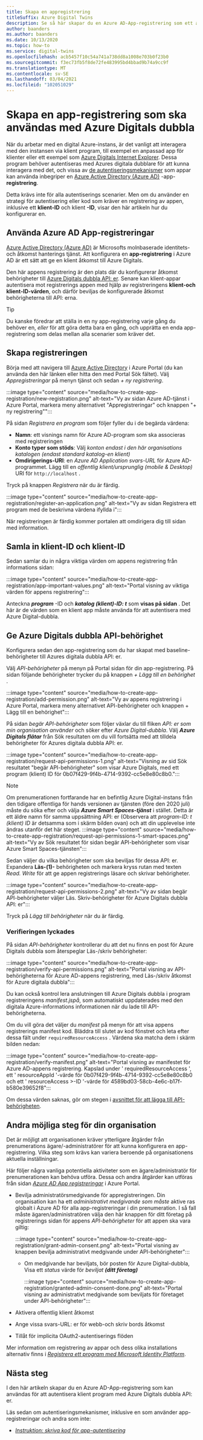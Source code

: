 ```yaml
---
title: Skapa en appregistrering
titleSuffix: Azure Digital Twins
description: Se så här skapar du en Azure AD-App-registrering som ett autentiseringsalternativ för klient program.
author: baanders
ms.author: baanders
ms.date: 10/13/2020
ms.topic: how-to
ms.service: digital-twins
ms.openlocfilehash: acb5457f10c54a741a738dd8a1008e703b0f23b0
ms.sourcegitcommit: f3ec73fb5f8de72fe483995bd4bbad9b74a9cc9f
ms.translationtype: MT
ms.contentlocale: sv-SE
ms.lasthandoff: 03/04/2021
ms.locfileid: "102051029"
---
```

# <a name="create-an-app-registration-to-use-with-azure-digital-twins"></a>Skapa en app-registrering som ska användas med Azure Digitals dubbla

När du arbetar med en digital Azure-instans, är det vanligt att interagera med den instansen via klient program, till exempel en anpassad app för klienter eller ett exempel som [Azure Digitals Internet Explorer](quickstart-adt-explorer.md). Dessa program behöver autentiseras med Azures digitala dubblare för att kunna interagera med det, och vissa av [de autentiseringsmekanismer](how-to-authenticate-client.md) som appar kan använda inbegriper en [Azure Active Directory (Azure AD)](../active-directory/fundamentals/active-directory-whatis.md) -app- **registrering**.

Detta krävs inte för alla autentiserings scenarier. Men om du använder en strategi för autentisering eller kod som kräver en registrering av appen, inklusive ett **klient-ID** och klient **-ID**, visar den här artikeln hur du konfigurerar en.

## <a name="using-azure-ad-app-registrations"></a>Använda Azure AD App-registreringar

[Azure Active Directory (Azure AD)](../active-directory/fundamentals/active-directory-whatis.md) är Microsofts molnbaserade identitets-och åtkomst hanterings tjänst. Att konfigurera en **app-registrering** i Azure AD är ett sätt att ge en klient åtkomst till Azure Digitals.

Den här appens registrering är den plats där du konfigurerar åtkomst behörigheter till [Azure Digitals dubbla API: er](how-to-use-apis-sdks.md). Senare kan klient-appar autentisera mot registrerings appen med hjälp av registreringens **klient-och klient-ID-värden**, och därför beviljas de konfigurerade åtkomst behörigheterna till API: erna.

>[!TIP]
> Du kanske föredrar att ställa in en ny app-registrering varje gång du behöver en, *eller* för att göra detta bara en gång, och upprätta en enda app-registrering som delas mellan alla scenarier som kräver det.

## <a name="create-the-registration"></a>Skapa registreringen

Börja med att navigera till [Azure Active Directory](https://portal.azure.com/#blade/Microsoft_AAD_IAM/ActiveDirectoryMenuBlade/Overview) i Azure Portal (du kan använda den här länken eller hitta den med Portal Sök fältet). Välj *Appregistreringar* på menyn tjänst och sedan *+ ny registrering*.

:::image type="content" source="media/how-to-create-app-registration/new-registration.png" alt-text="Vy av sidan Azure AD-tjänst i Azure Portal, markera meny alternativet &quot;Appregistreringar&quot; och knappen &quot;+ ny registrering&quot;":::

På sidan *Registrera en program* som följer fyller du i de begärda värdena:
* **Namn**: ett visnings namn för Azure AD-program som ska associeras med registreringen
* **Konto typer som stöds**: Välj *konton endast i den här organisations katalogen (endast standard katalog-en klient)*
* **Omdirigerings-URI**: en *Azure AD Application svars-URL* för Azure AD-programmet. Lägg till en *offentlig klient/ursprunglig (mobile & Desktop)* URI för `http://localhost` .

Tryck på knappen *Registrera* när du är färdig.

:::image type="content" source="media/how-to-create-app-registration/register-an-application.png" alt-text="Vy av sidan Registrera ett program med de beskrivna värdena ifyllda i":::

När registreringen är färdig kommer portalen att omdirigera dig till sidan med information.

## <a name="collect-client-id-and-tenant-id"></a>Samla in klient-ID och klient-ID

Sedan samlar du in några viktiga värden om appens registrering från informations sidan:

:::image type="content" source="media/how-to-create-app-registration/app-important-values.png" alt-text="Portal visning av viktiga värden för appens registrering":::

Anteckna _**program**_ -ID och _**katalog (klient)-ID: t**_ som **visas på sidan** . Det här är de värden som en klient app måste använda för att autentisera med Azure Digital-dubbla.

## <a name="provide-azure-digital-twins-api-permission"></a>Ge Azure Digitals dubbla API-behörighet

Konfigurera sedan den app-registrering som du har skapat med baseline-behörigheter till Azures digitala dubbla API: er.

Välj *API-behörigheter* på menyn på Portal sidan för din app-registrering. På sidan följande behörigheter trycker du på knappen *+ Lägg till en behörighet* .

:::image type="content" source="media/how-to-create-app-registration/add-permission.png" alt-text="Vy av appens registrering i Azure Portal, markera meny alternativet API-behörigheter och knappen + Lägg till en behörighet":::

På sidan *begär API-behörigheter* som följer växlar du till fliken *API: er som min organisation använder* och söker efter *Azure Digital-dubbla*. Välj _**Azure Digitals flätar**_ från Sök resultaten om du vill fortsätta med att tilldela behörigheter för Azures digitala dubbla API: er.

:::image type="content" source="media/how-to-create-app-registration/request-api-permissions-1.png" alt-text="Visning av sid Sök resultatet &quot;begär API-behörigheter&quot; som visar Azure Digitals, med ett program (klient) ID för 0b07f429-9f4b-4714-9392-cc5e8e80c8b0.":::

>[!NOTE]
> Om prenumerationen fortfarande har en befintlig Azure Digital-instans från den tidigare offentliga för hands versionen av tjänsten (före den 2020 juli) måste du söka efter och välja _**Azure Smart Spaces-tjänst**_ i stället. Detta är ett äldre namn för samma uppsättning API: er (Observera att *program-ID: t (klient) ID* är detsamma som i skärm bilden ovan) och att din upplevelse inte ändras utanför det här steget.
> :::image type="content" source="media/how-to-create-app-registration/request-api-permissions-1-smart-spaces.png" alt-text="Vy av Sök resultatet för sidan begär API-behörigheter som visar Azure Smart Spaces-tjänsten":::

Sedan väljer du vilka behörigheter som ska beviljas för dessa API: er. Expandera **Läs-(1)-** behörigheten och markera kryss rutan med texten *Read. Write* för att ge appen registrerings läsare och skrivar behörigheter.

:::image type="content" source="media/how-to-create-app-registration/request-api-permissions-2.png" alt-text="Vy av sidan begär API-behörigheter väljer Läs. Skriv-behörigheter för Azure Digitals dubbla API: er":::

Tryck på *Lägg till behörigheter* när du är färdig.

### <a name="verify-success"></a>Verifieringen lyckades

På sidan *API-behörigheter* kontrollerar du att det nu finns en post för Azure Digitals dubbla som återspeglar Läs-/skriv behörigheter:

:::image type="content" source="media/how-to-create-app-registration/verify-api-permissions.png" alt-text="Portal visning av API-behörigheterna för Azure AD-appens registrering, med Läs-/skriv åtkomst för Azure digitala dubbla":::

Du kan också kontrol lera anslutningen till Azure Digitals dubbla i program registreringens *manifest.jspå*, som automatiskt uppdaterades med den digitala Azure-informations informationen när du lade till API-behörigheterna.

Om du vill göra det väljer du *manifest* på menyn för att visa appens registrerings manifest kod. Bläddra till slutet av kod fönstret och leta efter dessa fält under `requiredResourceAccess` . Värdena ska matcha dem i skärm bilden nedan:

:::image type="content" source="media/how-to-create-app-registration/verify-manifest.png" alt-text="Portal visning av manifestet för Azure AD-appens registrering. Kapslad under ' requiredResourceAccess ', ett ' resourceAppId '-värde för 0b07f429-9f4b-4714-9392-cc5e8e80c8b0 och ett ' resourceAccess >-ID '-värde för 4589bd03-58cb-4e6c-b17f-b580e39652f8":::

Om dessa värden saknas, gör om stegen i [avsnittet för att lägga till API-behörigheten](#provide-azure-digital-twins-api-permission).

## <a name="other-possible-steps-for-your-organization"></a>Andra möjliga steg för din organisation

Det är möjligt att organisationen kräver ytterligare åtgärder från prenumerations ägare/-administratörer för att kunna konfigurera en app-registrering. Vilka steg som krävs kan variera beroende på organisationens aktuella inställningar.

Här följer några vanliga potentiella aktiviteter som en ägare/administratör för prenumerationen kan behöva utföra. Dessa och andra åtgärder kan utföras från sidan [*Azure AD App registreringar*](https://portal.azure.com/#blade/Microsoft_AAD_IAM/ActiveDirectoryMenuBlade/RegisteredApps) i Azure Portal.
* Bevilja administratörsmedgivande för appregistreringen. Din organisation kan ha ett *administrativt medgivande som måste* aktive ras globalt i Azure AD för alla app-registreringar i din prenumeration. I så fall måste ägaren/administratören välja den här knappen för ditt företag på registrerings sidan för appens *API-behörigheter* för att appen ska vara giltig:

    :::image type="content" source="media/how-to-create-app-registration/grant-admin-consent.png" alt-text="Portal visning av knappen bevilja administrativt medgivande under API-behörigheter":::
  - Om medgivande har beviljats, bör posten för Azure Digital-dubbla, Visa ett *status* värde för _beviljat **(ditt företag)**_
   
    :::image type="content" source="media/how-to-create-app-registration/granted-admin-consent-done.png" alt-text="Portal visning av administrativt medgivande som beviljats för företaget under API-behörigheter":::
* Aktivera offentlig klient åtkomst
* Ange vissa svars-URL: er för webb-och skriv bords åtkomst
* Tillåt för implicita OAuth2-autentiserings flöden

Mer information om registrering av appar och dess olika installations alternativ finns i [*Registrera ett program med Microsoft Identity Platform*](/graph/auth-register-app-v2).

## <a name="next-steps"></a>Nästa steg

I den här artikeln skapar du en Azure AD-App-registrering som kan användas för att autentisera klient program med Azure Digitals dubbla API: er.

Läs sedan om autentiseringsmekanismer, inklusive en som använder app-registreringar och andra som inte:
* [*Instruktion: skriva kod för app-autentisering*](how-to-authenticate-client.md)